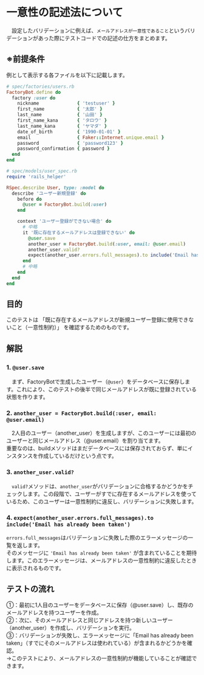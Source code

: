 # 一意性の記述法について
　設定したバリデーションに例えば、`メールアドレスが一意性であること`というバリデーションがあった際にテストコードでの記述の仕方をまとめます。<br>

## ※前提条件
例として表示する各ファイルを以下に記載します。

````users.rb
# spec/factories/users.rb
FactoryBot.define do
  factory :user do
    nickname              { 'testuser' }
    first_name            { '太郎' }
    last_name             { '山田' }
    first_name_kana       { 'タロウ' }
    last_name_kana        { 'ヤマダ' }
    date_of_birth         { '1990-01-01' }
    email                 { Faker::Internet.unique.email }
    password              { 'password123' }
    password_confirmation { password }
  end
end
````

````user_spec.rb
# spec/models/user_spec.rb
require 'rails_helper'

RSpec.describe User, type: :model do
  describe 'ユーザー新規登録' do
    before do
      @user = FactoryBot.build(:user)
    end

    context 'ユーザー登録ができない場合' do
      # 中略
      it '既に存在するメールアドレスは登録できない' do
        @user.save
        another_user = FactoryBot.build(:user, email: @user.email)
        another_user.valid?
        expect(another_user.errors.full_messages).to include('Email has already been taken')
      end
      # 中略
    end
  end
end
````

## 目的
このテストは 「既に存在するメールアドレスが新規ユーザー登録に使用できないこと（一意性制約）」 を確認するためのものです。
## 解説
### 1. `@user.save`　
　まず、FactoryBotで生成したユーザー（`@user`）をデータベースに保存します。これにより、このテストの後半で同じメールアドレスが既に登録されている状態を作ります。
### 2. `another_user = FactoryBot.build(:user, email: @user.email)`
　2人目のユーザー（another_user）を生成しますが、このユーザーには最初のユーザーと同じメールアドレス（@user.email）を割り当てます。<br>
重要なのは、buildメソッドはまだデータベースには保存されておらず、単にインスタンスを作成しているだけという点です。
### 3. `another_user.valid?`
　`valid?`メソッドは、`another_user`がバリデーションに合格するかどうかをチェックします。この段階で、ユーザーがすでに存在するメールアドレスを使っているため、このユーザーは一意性制約に違反し、バリデーションに失敗します。
### 4. `expect(another_user.errors.full_messages).to include('Email has already been taken')`
 `errors.full_messages`はバリデーションに失敗した際のエラーメッセージの一覧を返します。<br>
 そのメッセージに `'Email has already been taken'` が含まれていることを期待します。このエラーメッセージは、メールアドレスの一意性制約に違反したときに表示されるものです。
## テストの流れ
①：最初に1人目のユーザーをデータベースに保存（@user.save）し、既存のメールアドレスを持つユーザーを作成。<br>
②：次に、そのメールアドレスと同じアドレスを持つ新しいユーザー（another_user）を作成し、バリデーションを実行。<br>
③：バリデーションが失敗し、エラーメッセージに「Email has already been taken」（すでにそのメールアドレスは使われている）が含まれるかどうかを確認。<br>
→このテストにより、メールアドレスの一意性制約が機能していることが確認できます。












